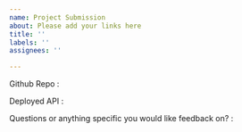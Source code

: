 ```yaml
---
name: Project Submission
about: Please add your links here
title: ''
labels: ''
assignees: ''

---
```


Github Repo :

Deployed API : 

Questions or anything specific you would like feedback on? :
